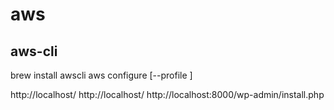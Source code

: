 # aws

## aws-cli

brew install awscli
aws configure [--profile <profile>]



http://localhost/
http://localhost/
http://localhost:8000/wp-admin/install.php

